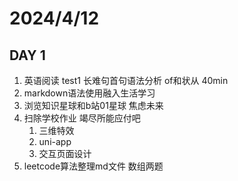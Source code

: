 # 2024/4/12
## DAY 1
1. 英语阅读 test1 长难句首句语法分析 of和状从 40min 
2. markdown语法使用融入生活学习
3. 浏览知识星球和b站01星球 焦虑未来
4. 扫除学校作业 竭尽所能应付吧
   1. 三维特效
   2. uni-app
   3. 交互页面设计
5. leetcode算法整理md文件 数组两题
